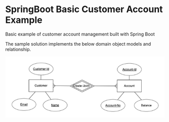 # SpringBoot Basic Customer Account Example
Basic example of customer account management built with Spring Boot

The sample solution implements the below domain object models and relationship.

![Alt text](customer-account-erd.png?raw=true "Customer-Account Object Relationship Model")
